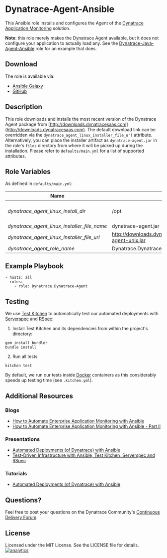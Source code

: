 # Dynatrace-Agent-Ansible

This Ansible role installs and configures the Agent of the [Dynatrace Application Monitoring](http://www.dynatrace.com/en/products/application-monitoring.html) solution.

**Note**: this role merely makes the Dynatrace Agent available, but it does not configure your application to actually load any. See the [Dynatrace-Java-Agent-Ansible](https://github.com/dynatrace/Dynatrace-Java-Agent-Ansible) role for an example that does.

## Download

The role is available via:

- [Ansible Galaxy](https://galaxy.ansible.com/Dynatrace/Dynatrace-Agent)
- [GitHub](https://github.com/Dynatrace/Dynatrace-Agent-Ansible)

## Description

This role downloads and installs the most recent version of the Dynatrace Agent package from [http://downloads.dynatracesaas.com](http://downloads.dynatracesaas.com). The default download link can be overridden via the `dynatrace_agent_linux_installer_file_url` attribute. Alternatively, you can place the installer artifact as `dynatrace-agent.jar` in the role's `files` directory from where it will be picked up during the installation. Please refer to `defaults/main.yml` for a list of supported attributes.

## Role Variables

As defined in ```defaults/main.yml```:

| Name                                        | Default                                                         | Description |
|---------------------------------------------|-----------------------------------------------------------------|-------------|
| *dynatrace_agent_linux_install_dir*         | /opt                                                            | The Dynatrace Agent will be installed into the directory *$dynatrace_agent_linux_install_dir*/dynatrace-*$major*-*$minor*-*$rev*, where *$major*, *$minor* and *$rev* are given by the installer. A symbolic link to the actual installation directory will be created in *$dynatrace_agent_linux_install_dir*/dynatrace. |
| *dynatrace_agent_linux_installer_file_name* | dynatrace-agent.jar                                             | The file name of the Dynatrace Agent installer in the role's ```files``` directory. |
| *dynatrace_agent_linux_installer_file_url*  | http://downloads.dynatracesaas.com/6.2/dynatrace-agent-unix.jar | A HTTP, HTTPS or FTP URL to the Dynatrace Agent installer in the form (http\|https\|ftp)://[user[:pass]]@host.domain[:port]/path. |
| *dynatrace_agent_role_name*                 | Dynatrace.Dynatrace-Agent                                       | The actual name of this role in an [Ansible Playbook's](http://docs.ansible.com/playbooks.html) ```roles``` directory. |

## Example Playbook

```
- hosts: all
  roles:
    - role: Dynatrace.Dynatrace-Agent
```

## Testing

We use [Test Kitchen](http://kitchen.ci) to automatically test our automated deployments with [Serverspec](http://serverspec.org) and [RSpec](http://rspec.info/):

1) Install Test Kitchen and its dependencies from within the project's directory:

```
gem install bundler
bundle install
```

2) Run all tests

```
kitchen test
```

By default, we run our tests inside [Docker](https://www.docker.com/) containers as this considerably speeds up testing time (see `.kitchen.yml`).

## Additional Resources

### Blogs

- [How to Automate Enterprise Application Monitoring with Ansible](http://apmblog.dynatrace.com/2015/03/04/how-to-automate-enterprise-application-monitoring-with-ansible/)
- [How to Automate Enterprise Application Monitoring with Ansible - Part II](http://apmblog.dynatrace.com/2015/04/23/how-to-automate-enterprise-application-monitoring-with-ansible-part-ii/)

### Presentations

- [Automated Deployments (of Dynatrace) with Ansible](http://www.slideshare.net/MartinEtmajer/automated-deployments-with-ansible)
- [Test-Driven Infrastructure with Ansible, Test Kitchen, Serverspec and RSpec](http://www.slideshare.net/MartinEtmajer/testing-ansible-roles-with-test-kitchen-serverspec-and-rspec-48185017)

### Tutorials

- [Automated Deployments (of Dynatrace) with Ansible](https://community.compuwareapm.com/community/display/LEARN/Tutorials+on+Automated+Deployments#TutorialsonAutomatedDeployments-ansible)

## Questions?

Feel free to post your questions on the Dynatrace Community's [Continuous Delivery Forum](https://answers.dynatrace.com/spaces/148/open-q-a_2.html?topics=continuous%20delivery).

## License

Licensed under the MIT License. See the LICENSE file for details.
[![analytics](https://www.google-analytics.com/collect?v=1&t=pageview&_s=1&dl=https%3A%2F%2Fgithub.com%2FdynaTrace&dp=%2FDynatrace-Agent-Ansible&dt=Dynatrace-Agent-Ansible&_u=Dynatrace~&cid=github.com%2FdynaTrace&tid=UA-54510554-5&aip=1)]()
